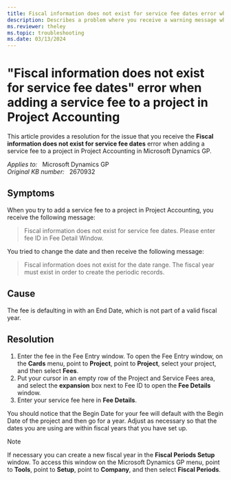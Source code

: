 ```yaml
---
title: Fiscal information does not exist for service fee dates error when adding service fee to project
description: Describes a problem where you receive a warning message when adding a service fee to an existing project in Microsoft Dynamics GP. Provides a resolution.
ms.reviewer: theley
ms.topic: troubleshooting
ms.date: 03/13/2024
---
```

# "Fiscal information does not exist for service fee dates" error when adding a service fee to a project in Project Accounting

This article provides a resolution for the issue that you receive the **Fiscal information does not exist for service fee dates** error when adding a service fee to a project in Project Accounting in Microsoft Dynamics GP.

_Applies to:_ &nbsp; Microsoft Dynamics GP  
_Original KB number:_ &nbsp; 2670932

## Symptoms

When you try to add a service fee to a project in Project Accounting, you receive the following message:

> Fiscal information does not exist for service fee dates. Please enter fee ID in Fee Detail Window.

You tried to change the date and then receive the following message:

> Fiscal information does not exist for the date range. The fiscal year must exist in order to create the periodic records.

## Cause

The fee is defaulting in with an End Date, which is not part of a valid fiscal year.

## Resolution

1. Enter the fee in the Fee Entry window. To open the Fee Entry window, on the **Cards** menu, point to **Project**, point to **Project**, select your project, and then select **Fees**.
2. Put your cursor in an empty row of the Project and Service Fees area, and select the **expansion** box next to Fee ID to open the **Fee Details** window.
3. Enter your service fee here in **Fee Details**.

You should notice that the Begin Date for your fee will default with the Begin Date of the project and then go for a year. Adjust as necessary so that the dates you are using are within fiscal years that you have set up.

> [!NOTE]
> If necessary you can create a new fiscal year in the **Fiscal Periods Setup** window. To access this window on the Microsoft Dynamics GP menu, point to **Tools**, point to **Setup**, point to **Company**, and then select **Fiscal Periods**.
